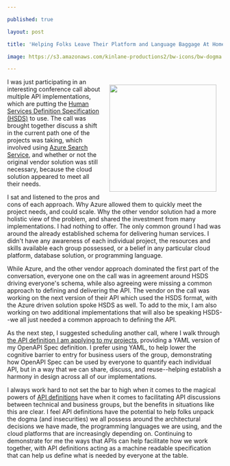 ---
published: true
layout: post
title: 'Helping Folks Leave Their Platform and Language Baggage At Home Using API Definition Formats'
image: https://s3.amazonaws.com/kinlane-productions2/bw-icons/bw-dogma.png
---

<p><img style="padding: 15px;" src="https://s3.amazonaws.com/kinlane-productions2/bw-icons/bw-dogma.png" alt="" width="250" align="right" />
<p>I was just participating in an interesting conference call about multiple API implementations, which are putting the <a href="https://github.com/codeforamerica/OpenReferral/blob/master/Human%20Services%20Data%20Specification%20%20v1.0.md">Human Services Definition Specification (HSDS)</a> to use. The call was brought together discuss a shift in the current path one of the projects was taking, which involved using <a href="https://azure.microsoft.com/en-us/services/search/">Azure Search Service</a>, and whether or not the original vendor solution was still necessary, because the cloud solution appeared to meet all their needs.
<p>I sat and listened to the pros and cons of each approach. Why Azure allowed them to quickly meet the project needs, and could scale. Why the other vendor solution had a more holistic view of the problem, and shared the investment from many implementations. I had nothing to offer. The only common ground I had was around the already established schema for delivering human services. I didn't have any awareness of each individual project, the resources and skills available each group possessed, or a belief in any particular cloud platform, database solution, or programming language.
<p>While Azure, and the other vendor approach dominated the first part of the conversation, everyone one on the call was in agreement around HSDS driving everyone's schema, while also agreeing were missing a common approach to defining and delivering the API. The vendor on the call was working on the next version of their API which used the HSDS format, with the Azure driven solution spoke HSDS as well. To add to the mix, I am also working on two additional implementations that will also be speaking HSDS--we all just needed a common approach to defining the API.
<p>As the next step, I suggested scheduling another call, where I walk through <a href="http://developer.open.referral.adopta.agency/">the API definition I am applying to my projects</a>, providing a YAML version of my OpenAPI Spec definition. I prefer using YAML, to help lower the cognitive barrier to entry for business users of the group, demonstrating how OpenAPI Spec can be used by everyone to quantify each individual API, but in a way that we can share, discuss, and reuse--helping establish a harmony in design across all of our implementations.
<p>I always work hard to not set the bar to high when it comes to the magical powers of <a href="http://definitions.apievangelist.com/">API definitions</a> have when it comes to facilitating API discussions between technical and business groups, but the benefits in situations like this are clear. I feel API definitions have the potential to help folks unpack the dogma (and insecurities) we all possess around the architectural decisions we have made, the programming languages we are using, and the cloud platforms that are increasingly depending on. Continuing to demonstrate for me the ways that APIs can help facilitate how we work together, with API definitions acting as a machine readable specification that can help us define what is needed by everyone at the table.

